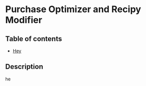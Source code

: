 # **P**urchase **O**ptimizer and **R**ecipy **M**odifier <!-- omit in toc -->
## Table of contents <!-- omit in toc -->
- [Hey](#hey)

## Description
he